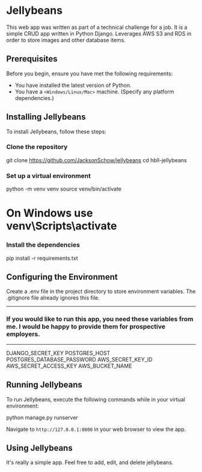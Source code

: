 # Jellybeans

This web app was written as part of a technical challenge for a job.
It is a simple CRUD app written in Python Django.
Leverages AWS S3 and RDS in order to store images and other database items.

## Prerequisites

Before you begin, ensure you have met the following requirements:
- You have installed the latest version of Python.
- You have a `<Windows/Linux/Mac>` machine. (Specify any platform dependencies.)

## Installing Jellybeans

To install Jellybeans, follow these steps:

### Clone the repository
git clone https://github.com/JacksonSchow/jellybeans
cd hbll-jellybeans

### Set up a virtual environment
python -m venv venv
source venv/bin/activate 
# On Windows use venv\Scripts\activate

### Install the dependencies
pip install -r requirements.txt

## Configuring the Environment

Create a .env file in the project directory to store environment variables. The .gitignore file already ignores this file.

*******************************************************************************
### If you would like to run this app, you need these variables from me. I would be happy to provide them for prospective employers.
*******************************************************************************

DJANGO_SECRET_KEY
POSTGRES_HOST
POSTGRES_DATABASE_PASSWORD
AWS_SECRET_KEY_ID
AWS_SECRET_ACCESS_KEY
AWS_BUCKET_NAME

## Running Jellybeans

To run Jellybeans, execute the following commands while in your virtual environment:

python manage.py runserver

Navigate to `http://127.0.0.1:8000` in your web browser to view the app.

## Using Jellybeans

It's really a simple app. Feel free to add, edit, and delete jellybeans.
